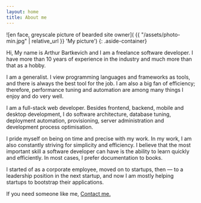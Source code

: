 ```yaml
---
layout: home
title: About me
---
```

![en face, greyscale picture of bearded site owner]( {{ "/assets/photo-min.jpg" | relative_url }} 'My picture')
{: .aside-container}

Hi, My name is Arthur Bartkevich and I am a freelance software developer. I have more than 10 years of experience in the industry and much more than that as a hobby.

I am a generalist. I view programming languages and frameworks as tools, and there is always the best tool for the job. I am also a big fan of efficiency; therefore, performance tuning and automation are among many things I enjoy and do very well.

I am a full-stack web developer. Besides frontend, backend, mobile and desktop development, I do software architecture, database tuning, deployment automation, provisioning, server administration and development process optimisation.

I pride myself on being on time and precise with my work. In my work, I am also constantly striving for simplicity and efficiency. I believe that the most important skill a software developer can have is the ability to learn quickly and efficiently. In most cases, I prefer documentation to books.

I started of as a corporate employee, moved on to startups, then &mdash; to a leadership position in the next startup, and now I am mostly helping startups to bootstrap their applications.

If you need someone like me, [Contact me.](mailto:artur@bratkevich.com)